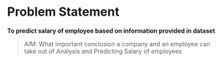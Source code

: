 # Problem Statement
**To predict salary of employee based on information provided in dataset**
> AIM: What important conclusion a company and an employee can take out of Analysis and Predicting Salary of employees

